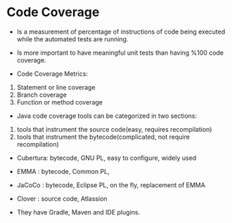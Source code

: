 # Code Coverage

- Is a measurement of percentage of instructions of code being executed while
  the automated tests are running.
- Is more important to have meaningful unit tests than having %100 code coverage.


- Code Coverage Metrics:

1. Statement or line coverage
2. Branch coverage
3. Function or method coverage

* Java code coverage tools can be categorized in two sections:

1. tools that instrument the source code(easy, requires recompilation)
2. tools that instrument the bytecode(complicated, not require recompilation)

- Cubertura: bytecode, GNU     PL, easy to configure, widely used
- EMMA     : bytecode, Common  PL,
- JaCoCo   : bytecode, Eclipse PL, on the fly, replacement of EMMA
- Clover   : source code, Atlassion

- They have Gradle, Maven and IDE plugins.
